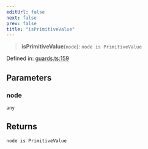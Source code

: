```yaml
---
editUrl: false
next: false
prev: false
title: "isPrimitiveValue"
---
```


> **isPrimitiveValue**(`node`): `node is PrimitiveValue`

Defined in: [guards.ts:159](https://github.com/rcs-agents/rcs-lang/blob/68cb652ba691370490e2f22c44219c82067584e3/packages/ast/src/guards.ts#L159)

## Parameters

### node

`any`

## Returns

`node is PrimitiveValue`
